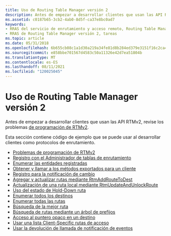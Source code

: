 ```yaml
---
title: Uso de Routing Table Manager versión 2
description: Antes de empezar a desarrollar clientes que usan las API RTMv2, revise los problemas de programación de RTMv2.
ms.assetid: c0187b65-3cb2-4ab0-8d5f-ca37e8bc0ad7
keywords:
- RRAS del servicio de enrutamiento y acceso remoto, Routing Table Manager versión 2, tareas
- RRAS de Routing Table Manager versión 2, tareas
ms.topic: article
ms.date: 05/31/2018
ms.openlocfilehash: 6b655cb08c1a1d30a219a34fe81d8b284ed379e3151f16c2ca43798da1f50d60
ms.sourcegitcommit: e858bbe701567d4583c50a11326e42d7ea51804b
ms.translationtype: MT
ms.contentlocale: es-ES
ms.lasthandoff: 08/11/2021
ms.locfileid: "120025045"
---
```

# <a name="using-routing-table-manager-version-2"></a>Uso de Routing Table Manager versión 2

Antes de empezar a desarrollar clientes que usan las API RTMv2, revise los problemas [de programación de RTMv2](rtmv2-programming-issues.md).

Esta sección contiene código de ejemplo que se puede usar al desarrollar clientes como protocolos de enrutamiento.

-   [Problemas de programación de RTMv2](rtmv2-programming-issues.md)
-   [Registro con el Administrador de tablas de enrutamiento](register-with-the-routing-table-manager.md)
-   [Enumerar las entidades registradas](enumerate-the-registered-entities.md)
-   [Obtener y llamar a los métodos exportados para un cliente](obtain-and-call-the-exported-methods-for-a-client.md)
-   [Registro para la notificación de cambio](register-for-change-notification.md)
-   [Agregar y actualizar rutas mediante RtmAddRouteToDest](add-and-update-routes-using-rtmaddroutetodest.md)
-   [Actualización de una ruta local mediante RtmUpdateAndUnlockRoute](update-a-route-in-place-using-rtmupdateandunlockroute.md)
-   [Uso del estado de Hold-Down ruta](use-the-route-hold-down-state.md)
-   [Enumerar todos los destinos](enumerate-all-destinations.md)
-   [Enumerar todas las rutas](enumerate-all-routes.md)
-   [Búsqueda de la mejor ruta](search-for-the-best-route.md)
-   [Búsqueda de rutas mediante un árbol de prefijos](search-for-routes-using-rtmgetmostspecificdestination-and-rtmgetlessspecificdestination.md)
-   [Acceso al puntero opaco en un destino](access-the-opaque-pointer-in-a-destination.md)
-   [Usar una lista Client-Specific rutas de acceso](use-a-client-specific-route-list.md)
-   [Usar la devolución de llamada de notificación de eventos](use-the-event-notification-callback.md)

 

 




